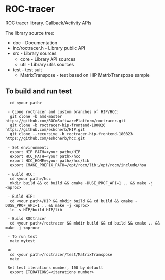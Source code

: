 # ROC-tracer

ROC tracer library. Callback/Activity APIs

The library source tree:
 - doc  - Documentation
 - inc/roctracer.h - Library public API
 - src  - Library sources
   - core - Library API sources
   - util - Library utils sources
 - test - test suit
   - MatrixTranspose - test based on HIP MatrixTranspose sample

## To build and run test
```
  cd <your path>

 - CLone roctracer and custom branches of HIP/HCC:
  git clone -b amd-master https://github.com/ROCmSoftwarePlatform/roctracer.git
  git clone -b roctracer-hip-frontend-180826 https://github.com/eshcherb/HIP.git
  git clone --recursive -b roctracer-hip-frontend-180823 https://github.com/eshcherb/hcc.git

 - Set environment:
  export HIP_PATH=<your path>/HIP
  export HCC_PATH=<your path>/hcc
  export HCC_HOME=<your path>/hcc/lib
  export CMAKE_PREFIX_PATH=/opt/rocm/lib:/opt/rocm/include/hsa

 - Build HCC:
  cd <your path>/hcc
  mkdir build && cd build && cmake -DUSE_PROF_API=1 .. && make -j <nproc>
  
 - Build HIP:
  cd <your path>/HIP && mkdir build && cd build && cmake -DUSE_PROF_API=1 .. && make -j <nproc>
  ln -s HIP/build HIP/lib
  
 - Build ROCtracer
  cd <your path>/roctracer && mkdir build && cd build && cmake .. && make -j <nproc>

 - To run test
  make mytest
 
 or
  cd <your path>/roctracer/test/MatrixTranspose
  make

 Set test iterations number, 100 by default
  export ITERATIONS=<iterations number>
```
